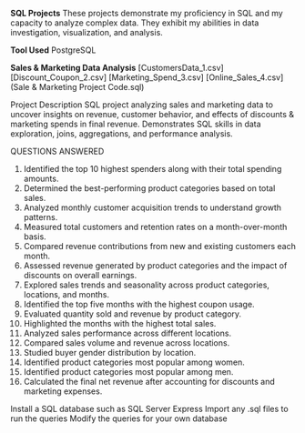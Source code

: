 **SQL Projects**
These projects demonstrate my proficiency in SQL and my capacity to analyze complex data. They exhibit my abilities in data investigation, visualization, and analysis.

**Tool Used**
PostgreSQL

**Sales & Marketing Data Analysis**
[CustomersData_1.csv]
[Discount_Coupon_2.csv]
[Marketing_Spend_3.csv]
[Online_Sales_4.csv]
(Sale & Marketing Project Code.sql)

Project Description
SQL project analyzing sales and marketing data to uncover insights on revenue, customer behavior, and effects of discounts & marketing spends in final revenue. Demonstrates SQL skills in data exploration, joins, aggregations, and performance analysis.

QUESTIONS ANSWERED

1.	Identified the top 10 highest spenders along with their total spending amounts.
2.	Determined the best-performing product categories based on total sales.
3.	Analyzed monthly customer acquisition trends to understand growth patterns.
4.	Measured total customers and retention rates on a month-over-month basis.
5.	Compared revenue contributions from new and existing customers each month.
6.	Assessed revenue generated by product categories and the impact of discounts on overall earnings.
7.	Explored sales trends and seasonality across product categories, locations, and months.
8.	Identified the top five months with the highest coupon usage.
9.	Evaluated quantity sold and revenue by product category.
10.	Highlighted the months with the highest total sales.
11.	Analyzed sales performance across different locations.
12.	Compared sales volume and revenue across locations.
13.	Studied buyer gender distribution by location.
14.	Identified product categories most popular among women.
15.	Identified product categories most popular among men.
16.	Calculated the final net revenue after accounting for discounts and marketing expenses.



Install a SQL database such as SQL Server Express
Import any .sql files to run the queries
Modify the queries for your own database
